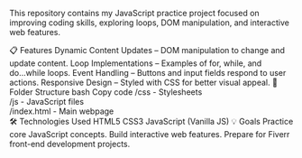 



This repository contains my JavaScript practice project focused on improving coding skills, exploring loops, DOM manipulation, and interactive web features.

📋 Features
Dynamic Content Updates – DOM manipulation to change and update content.
Loop Implementations – Examples of for, while, and do...while loops.
Event Handling – Buttons and input fields respond to user actions.
Responsive Design – Styled with CSS for better visual appeal.
📂 Folder Structure
bash
Copy code
/css - Stylesheets  
/js - JavaScript files  
/index.html - Main webpage  
🛠️ Technologies Used
HTML5
CSS3
JavaScript (Vanilla JS)
💡 Goals
Practice core JavaScript concepts.
Build interactive web features.
Prepare for Fiverr front-end development projects.
